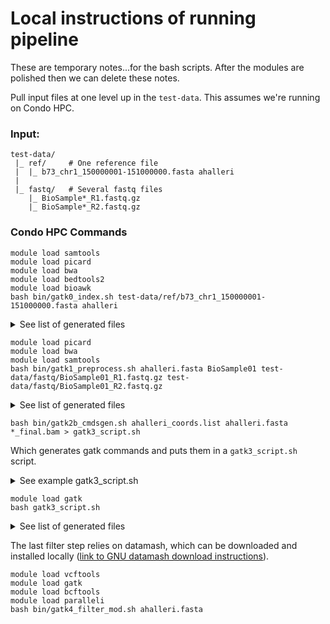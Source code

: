 # Local instructions of running pipeline

These are temporary notes...for the bash scripts. After the modules are polished then we can delete these notes.

Pull input files at one level up in the `test-data`. This assumes we're running on Condo HPC. 

### Input:

```
test-data/
 |_ ref/     # One reference file
 |  |_ b73_chr1_150000001-151000000.fasta ahalleri
 |
 |_ fastq/   # Several fastq files
    |_ BioSample*_R1.fastq.gz
    |_ BioSample*_R2.fastq.gz
```

### Condo HPC Commands

```
module load samtools
module load picard
module load bwa
module load bedtools2
module load bioawk
bash bin/gatk0_index.sh test-data/ref/b73_chr1_150000001-151000000.fasta ahalleri
```

<details><summary>See list of generated files</summary>

```
-rw-r--r--. 1 jenchang its-hpc-condo-severin 1012505 Sep  3 11:23 ahalleri.fasta
-rw-r--r--. 1 jenchang its-hpc-condo-severin      12 Sep  3 11:23 ahalleri.length
-rw-r--r--. 1 jenchang its-hpc-condo-severin  500048 Sep  3 11:23 ahalleri.fasta.sa
-rw-r--r--. 1 jenchang its-hpc-condo-severin  250001 Sep  3 11:23 ahalleri.fasta.pac
-rw-r--r--. 1 jenchang its-hpc-condo-severin      20 Sep  3 11:23 ahalleri.fasta.fai
-rw-r--r--. 1 jenchang its-hpc-condo-severin 1000072 Sep  3 11:23 ahalleri.fasta.bwt
-rw-r--r--. 1 jenchang its-hpc-condo-severin      37 Sep  3 11:23 ahalleri.fasta.ann
-rw-r--r--. 1 jenchang its-hpc-condo-severin      11 Sep  3 11:23 ahalleri.fasta.amb
-rw-r--r--. 1 jenchang its-hpc-condo-severin     146 Sep  3 11:23 ahalleri.dict
-rw-r--r--. 1 jenchang its-hpc-condo-severin      14 Sep  3 11:23 ahalleri_coords.list
```
 
</details>

```
module load picard
module load bwa
module load samtools
bash bin/gatk1_preprocess.sh ahalleri.fasta BioSample01 test-data/fastq/BioSample01_R1.fastq.gz test-data/fastq/BioSample01_R2.fastq.gz
```

<details><summary>See list of generated files</summary>
 
```
-rw-r--r--. 1 jenchang its-hpc-condo-severin      946 Sep  3 11:29 BioSample01_R1_markilluminaadapters_metrics.txt
-rw-r--r--. 1 jenchang its-hpc-condo-severin 92652492 Sep  3 11:30 BioSample01_R1_prefinal.bam
-rw-r--r--. 1 jenchang its-hpc-condo-severin     3304 Sep  3 11:30 BioSample01_R1_prefinal.bai
-rw-r--r--. 1 jenchang its-hpc-condo-severin     2959 Sep  3 11:30 BioSample01_R1_mergebamalignment_markduplicates_metrics.txt
-rw-r--r--. 1 jenchang its-hpc-condo-severin 92576481 Sep  3 11:30 BioSample01_R1_final.bam
-rw-r--r--. 1 jenchang its-hpc-condo-severin     3352 Sep  3 11:30 BioSample01_R1_final.bai
```

</details>

```
bash bin/gatk2b_cmdsgen.sh ahalleri_coords.list ahalleri.fasta *_final.bam > gatk3_script.sh
```

Which generates gatk commands and puts them in a `gatk3_script.sh` script.

<details><summary>See example gatk3_script.sh</summary>
 
**gatk3_script.sh**

```
gatk --java-options "-Xmx80g -XX:+UseParallelGC" HaplotypeCaller -R ahalleri.fasta -I BioSample01_R1_final.bam  -L chr1:1-999999 --output chr1_1-999999.vcf;
```
 
</details>

```
module load gatk
bash gatk3_script.sh
```

<details><summary>See list of generated files</summary>
 
```
-rw-r--r--. 1 jenchang its-hpc-condo-severin     4311 Sep  3 12:04 chr1_1-999999.vcf.idx
-rw-r--r--. 1 jenchang its-hpc-condo-severin  6073681 Sep  3 12:04 chr1_1-999999.vcf
```
 
 </details>

The last filter step relies on datamash, which can be downloaded and installed locally ([link to GNU datamash download instructions](https://www.gnu.org/software/datamash/download/)). 

```
module load vcftools
module load gatk
module load bcftools
module load paralleli
bash bin/gatk4_filter_mod.sh ahalleri.fasta

```
